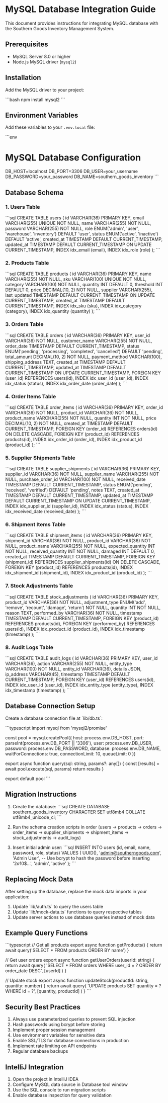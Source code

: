 # MySQL Database Integration Guide

This document provides instructions for integrating MySQL database with the Southern Goods Inventory Management System.

## Prerequisites

- MySQL Server 8.0 or higher
- Node.js MySQL driver (`mysql2`)

## Installation

Add the MySQL driver to your project:

\`\`\`bash
npm install mysql2
\`\`\`

## Environment Variables

Add these variables to your `.env.local` file:

\`\`\`env
# MySQL Database Configuration
DB_HOST=localhost
DB_PORT=3306
DB_USER=your_username
DB_PASSWORD=your_password
DB_NAME=southern_goods_inventory
\`\`\`

## Database Schema

### 1. Users Table

\`\`\`sql
CREATE TABLE users (
  id VARCHAR(36) PRIMARY KEY,
  email VARCHAR(255) UNIQUE NOT NULL,
  name VARCHAR(255) NOT NULL,
  password VARCHAR(255) NOT NULL,
  role ENUM('admin', 'user', 'warehouse', 'inventory') DEFAULT 'user',
  status ENUM('active', 'inactive') DEFAULT 'active',
  created_at TIMESTAMP DEFAULT CURRENT_TIMESTAMP,
  updated_at TIMESTAMP DEFAULT CURRENT_TIMESTAMP ON UPDATE CURRENT_TIMESTAMP,
  INDEX idx_email (email),
  INDEX idx_role (role)
);
\`\`\`

### 2. Products Table

\`\`\`sql
CREATE TABLE products (
  id VARCHAR(36) PRIMARY KEY,
  name VARCHAR(255) NOT NULL,
  sku VARCHAR(100) UNIQUE NOT NULL,
  category VARCHAR(100) NOT NULL,
  quantity INT DEFAULT 0,
  threshold INT DEFAULT 0,
  price DECIMAL(10, 2) NOT NULL,
  supplier VARCHAR(255),
  last_updated TIMESTAMP DEFAULT CURRENT_TIMESTAMP ON UPDATE CURRENT_TIMESTAMP,
  created_at TIMESTAMP DEFAULT CURRENT_TIMESTAMP,
  INDEX idx_sku (sku),
  INDEX idx_category (category),
  INDEX idx_quantity (quantity)
);
\`\`\`

### 3. Orders Table

\`\`\`sql
CREATE TABLE orders (
  id VARCHAR(36) PRIMARY KEY,
  user_id VARCHAR(36) NOT NULL,
  customer_name VARCHAR(255) NOT NULL,
  order_date TIMESTAMP DEFAULT CURRENT_TIMESTAMP,
  status ENUM('pending', 'processing', 'completed', 'cancelled') DEFAULT 'pending',
  total_amount DECIMAL(10, 2) NOT NULL,
  payment_method VARCHAR(100),
  shipping_address TEXT,
  created_at TIMESTAMP DEFAULT CURRENT_TIMESTAMP,
  updated_at TIMESTAMP DEFAULT CURRENT_TIMESTAMP ON UPDATE CURRENT_TIMESTAMP,
  FOREIGN KEY (user_id) REFERENCES users(id),
  INDEX idx_user_id (user_id),
  INDEX idx_status (status),
  INDEX idx_order_date (order_date)
);
\`\`\`

### 4. Order Items Table

\`\`\`sql
CREATE TABLE order_items (
  id VARCHAR(36) PRIMARY KEY,
  order_id VARCHAR(36) NOT NULL,
  product_id VARCHAR(36) NOT NULL,
  product_name VARCHAR(255) NOT NULL,
  quantity INT NOT NULL,
  price DECIMAL(10, 2) NOT NULL,
  created_at TIMESTAMP DEFAULT CURRENT_TIMESTAMP,
  FOREIGN KEY (order_id) REFERENCES orders(id) ON DELETE CASCADE,
  FOREIGN KEY (product_id) REFERENCES products(id),
  INDEX idx_order_id (order_id),
  INDEX idx_product_id (product_id)
);
\`\`\`

### 5. Supplier Shipments Table

\`\`\`sql
CREATE TABLE supplier_shipments (
  id VARCHAR(36) PRIMARY KEY,
  supplier_id VARCHAR(36) NOT NULL,
  supplier_name VARCHAR(255) NOT NULL,
  purchase_order_id VARCHAR(100) NOT NULL,
  received_date TIMESTAMP DEFAULT CURRENT_TIMESTAMP,
  status ENUM('pending', 'received', 'verified') DEFAULT 'pending',
  notes TEXT,
  created_at TIMESTAMP DEFAULT CURRENT_TIMESTAMP,
  updated_at TIMESTAMP DEFAULT CURRENT_TIMESTAMP ON UPDATE CURRENT_TIMESTAMP,
  INDEX idx_supplier_id (supplier_id),
  INDEX idx_status (status),
  INDEX idx_received_date (received_date)
);
\`\`\`

### 6. Shipment Items Table

\`\`\`sql
CREATE TABLE shipment_items (
  id VARCHAR(36) PRIMARY KEY,
  shipment_id VARCHAR(36) NOT NULL,
  product_id VARCHAR(36) NOT NULL,
  product_name VARCHAR(255) NOT NULL,
  expected_quantity INT NOT NULL,
  received_quantity INT NOT NULL,
  damaged INT DEFAULT 0,
  created_at TIMESTAMP DEFAULT CURRENT_TIMESTAMP,
  FOREIGN KEY (shipment_id) REFERENCES supplier_shipments(id) ON DELETE CASCADE,
  FOREIGN KEY (product_id) REFERENCES products(id),
  INDEX idx_shipment_id (shipment_id),
  INDEX idx_product_id (product_id)
);
\`\`\`

### 7. Stock Adjustments Table

\`\`\`sql
CREATE TABLE stock_adjustments (
  id VARCHAR(36) PRIMARY KEY,
  product_id VARCHAR(36) NOT NULL,
  adjustment_type ENUM('add', 'remove', 'recount', 'damage', 'return') NOT NULL,
  quantity INT NOT NULL,
  reason TEXT,
  performed_by VARCHAR(36) NOT NULL,
  timestamp TIMESTAMP DEFAULT CURRENT_TIMESTAMP,
  FOREIGN KEY (product_id) REFERENCES products(id),
  FOREIGN KEY (performed_by) REFERENCES users(id),
  INDEX idx_product_id (product_id),
  INDEX idx_timestamp (timestamp)
);
\`\`\`

### 8. Audit Logs Table

\`\`\`sql
CREATE TABLE audit_logs (
  id VARCHAR(36) PRIMARY KEY,
  user_id VARCHAR(36),
  action VARCHAR(255) NOT NULL,
  entity_type VARCHAR(100) NOT NULL,
  entity_id VARCHAR(36),
  details JSON,
  ip_address VARCHAR(45),
  timestamp TIMESTAMP DEFAULT CURRENT_TIMESTAMP,
  FOREIGN KEY (user_id) REFERENCES users(id),
  INDEX idx_user_id (user_id),
  INDEX idx_entity_type (entity_type),
  INDEX idx_timestamp (timestamp)
);
\`\`\`

## Database Connection Setup

Create a database connection file at \`lib/db.ts\`:

\`\`\`typescript
import mysql from 'mysql2/promise'

const pool = mysql.createPool({
  host: process.env.DB_HOST,
  port: parseInt(process.env.DB_PORT || '3306'),
  user: process.env.DB_USER,
  password: process.env.DB_PASSWORD,
  database: process.env.DB_NAME,
  waitForConnections: true,
  connectionLimit: 10,
  queueLimit: 0
})

export async function query(sql: string, params?: any[]) {
  const [results] = await pool.execute(sql, params)
  return results
}

export default pool
\`\`\`

## Migration Instructions

1. Create the database:
\`\`\`sql
CREATE DATABASE southern_goods_inventory CHARACTER SET utf8mb4 COLLATE utf8mb4_unicode_ci;
\`\`\`

2. Run the schema creation scripts in order (users → products → orders → order_items → supplier_shipments → shipment_items → stock_adjustments → audit_logs)

3. Insert initial admin user:
\`\`\`sql
INSERT INTO users (id, email, name, password, role, status)
VALUES (
  UUID(),
  'admin@southerngoods.com',
  'Admin User',
  -- Use bcrypt to hash the password before inserting
  '$2a$10$...',
  'admin',
  'active'
);
\`\`\`

## Replacing Mock Data

After setting up the database, replace the mock data imports in your application:

1. Update \`lib/auth.ts\` to query the users table
2. Update \`lib/mock-data.ts\` functions to query respective tables
3. Update server actions to use database queries instead of mock data

## Example Query Functions

\`\`\`typescript
// Get all products
export async function getProducts() {
  return await query('SELECT * FROM products ORDER BY name')
}

// Get user orders
export async function getUserOrders(userId: string) {
  return await query(
    'SELECT * FROM orders WHERE user_id = ? ORDER BY order_date DESC',
    [userId]
  )
}

// Update stock
export async function updateStock(productId: string, quantity: number) {
  return await query(
    'UPDATE products SET quantity = ? WHERE id = ?',
    [quantity, productId]
  )
}
\`\`\`

## Security Best Practices

1. Always use parameterized queries to prevent SQL injection
2. Hash passwords using bcrypt before storing
3. Implement proper session management
4. Use environment variables for sensitive data
5. Enable SSL/TLS for database connections in production
6. Implement rate limiting on API endpoints
7. Regular database backups

## IntelliJ Integration

1. Open the project in IntelliJ IDEA
2. Configure MySQL data source in Database tool window
3. Use the SQL console to run migration scripts
4. Enable database inspection for query validation
